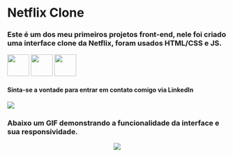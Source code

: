 # Netflix Clone

### Este é um dos meu primeiros projetos front-end, nele foi criado uma interface clone da Netflix, foram usados HTML/CSS e JS.
<div style="display: inline_block">
<img src="https://cdn.jsdelivr.net/gh/devicons/devicon/icons/html5/html5-original.svg" width=50/>
<img src="https://cdn.jsdelivr.net/gh/devicons/devicon/icons/css3/css3-original.svg" width=50/>
<img src="https://cdn.jsdelivr.net/gh/devicons/devicon/icons/javascript/javascript-original.svg" width=50/>
</div>


#### Sinta-se a vontade para entrar em contato comigo via LinkedIn
<a href="https://www.linkedin.com/in/davi-trajano-902483205" target="_blank"><img src="https://img.shields.io/badge/-LinkedIn-%230077B5?style=for-the-badge&logo=linkedin&logoColor=white" target="_blank"></a>

### Abaixo um GIF demonstrando a funcionalidade da interface e sua responsividade.

<p align="center">
<img src="https://github.com/davi-tr/Netflix-Clone/blob/main/VID/preview.gif?raw=true" />
</p>
